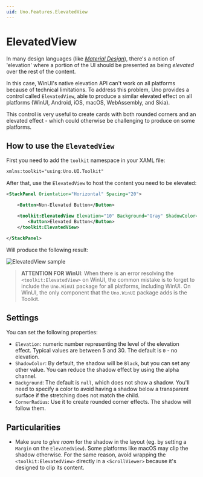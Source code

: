 ```yaml
---
uid: Uno.Features.ElevatedView
---
```


# ElevatedView

In many design languages (like [_Material Design_](https://material.io/design)), there's a notion of 'elevation' where a portion of the UI should be presented as being _elevated_ over the rest of the content.

In this case, WinUI's native elevation API can't work on all platforms because of technical limitations. To address this problem, Uno provides a control called `ElevatedView`, able to produce a similar elevated effect on all platforms (WinUI, Android, iOS, macOS, WebAssembly, and Skia).

This control is very useful to create cards with both rounded corners and an elevated effect - which could otherwise be challenging to produce on some platforms.

## How to use the `ElevatedView`

First you need to add the `toolkit` namespace in your XAML file:

```xml
xmlns:toolkit="using:Uno.UI.Toolkit"
```

After that, use the `ElevatedView` to host the content you need to be elevated:

``` xml
<StackPanel Orientation="Horizontal" Spacing="20">

    <Button>Non-Elevated Button</Button>

    <toolkit:ElevatedView Elevation="10" Background="Gray" ShadowColor="Black">
        <Button>Elevated Button</Button>
    </toolkit:ElevatedView>

</StackPanel>
```

Will produce the following result:

![ElevatedView sample](../Assets/features/elevatedview/elevatedview-sample.png)

> **ATTENTION FOR WinUI**: When there is an error resolving the `<toolkit:ElevatedView>` on WinUI, the common mistake is to forget to include the `Uno.WinUI` package for all platforms, including WinUI. On WinUI, the only component that the `Uno.WinUI` package adds is the Toolkit.

## Settings

You can set the following properties:

* `Elevation`: numeric number representing the level of the elevation effect. Typical values are between 5 and 30. The default is `0` - no elevation.
* `ShadowColor`: By default, the shadow will be `Black`, but you can set any other value. You can reduce the shadow effect by using the alpha channel.
* `Background`: The default is `null`, which does not show a shadow. You'll need to specify a color to avoid having a shadow below a transparent surface if the stretching does not match the child.
* `CornerRadius`: Use it to create rounded corner effects. The shadow will follow them.

## Particularities

* Make sure to _give room_ for the shadow in the layout (eg. by setting a `Margin` on the `ElevatedView`).  Some platforms like macOS may clip the shadow otherwise. For the same reason, avoid wrapping the `<toolkit:ElevatedView>` directly in a `<ScrollViewer>` because it's designed to clip its content.
